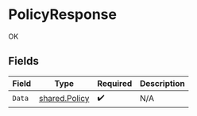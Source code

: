 # PolicyResponse

OK


## Fields

| Field                                                 | Type                                                  | Required                                              | Description                                           |
| ----------------------------------------------------- | ----------------------------------------------------- | ----------------------------------------------------- | ----------------------------------------------------- |
| `Data`                                                | [shared.Policy](../../../pkg/models/shared/policy.md) | :heavy_check_mark:                                    | N/A                                                   |
